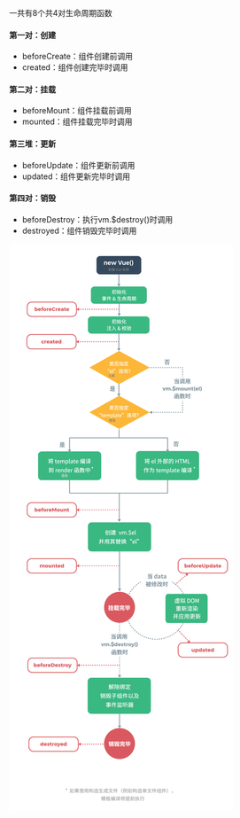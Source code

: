 一共有8个共4对生命周期函数

#### 第一对：创建

* beforeCreate：组件创建前调用
* created：组件创建完毕时调用

#### 第二对：挂载

* beforeMount：组件挂载前调用
* mounted：组件挂载完毕时调用

#### 第三堆：更新

* beforeUpdate：组件更新前调用
* updated：组件更新完毕时调用

#### 第四对：销毁

* beforeDestroy：执行vm.$destroy()时调用
* destroyed：组件销毁完毕时调用

![生命周期](./image/lifecycle.png)